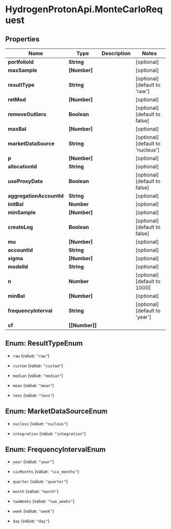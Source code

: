 # HydrogenProtonApi.MonteCarloRequest

## Properties
Name | Type | Description | Notes
------------ | ------------- | ------------- | -------------
**portfolioId** | **String** |  | [optional] 
**maxSample** | **[Number]** |  | [optional] 
**resultType** | **String** |  | [optional] [default to 'raw']
**retMod** | **[Number]** |  | [optional] 
**removeOutliers** | **Boolean** |  | [optional] [default to false]
**maxBal** | **[Number]** |  | [optional] 
**marketDataSource** | **String** |  | [optional] [default to 'nucleus']
**p** | **[Number]** |  | [optional] 
**allocationId** | **String** |  | [optional] 
**useProxyData** | **Boolean** |  | [optional] [default to false]
**aggregationAccountId** | **String** |  | [optional] 
**initBal** | **Number** |  | [optional] 
**minSample** | **[Number]** |  | [optional] 
**createLog** | **Boolean** |  | [optional] [default to false]
**mu** | **[Number]** |  | [optional] 
**accountId** | **String** |  | [optional] 
**sigma** | **[Number]** |  | [optional] 
**modelId** | **String** |  | [optional] 
**n** | **Number** |  | [optional] [default to 1000]
**minBal** | **[Number]** |  | [optional] 
**frequencyInterval** | **String** |  | [optional] [default to 'year']
**cf** | **[[Number]]** |  | 


<a name="ResultTypeEnum"></a>
## Enum: ResultTypeEnum


* `raw` (value: `"raw"`)

* `custom` (value: `"custom"`)

* `median` (value: `"median"`)

* `mean` (value: `"mean"`)

* `tens` (value: `"tens"`)




<a name="MarketDataSourceEnum"></a>
## Enum: MarketDataSourceEnum


* `nucleus` (value: `"nucleus"`)

* `integration` (value: `"integration"`)




<a name="FrequencyIntervalEnum"></a>
## Enum: FrequencyIntervalEnum


* `year` (value: `"year"`)

* `sixMonths` (value: `"six_months"`)

* `quarter` (value: `"quarter"`)

* `month` (value: `"month"`)

* `twoWeeks` (value: `"two_weeks"`)

* `week` (value: `"week"`)

* `day` (value: `"day"`)




